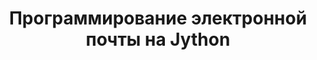 ---  
title: Программирование электронной почты на Jython  
type: docs  
weight: 10  
url: /java/programming-email-in-jython/  
---  